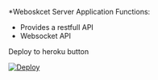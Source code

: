 
*Weboskcet Server Application
Functions:
- Provides a restfull API
- Websocket API


Deploy to heroku button


[![Deploy](https://www.herokucdn.com/deploy/button.svg)](https://heroku.com/deploy?template=https://github.com/Quisher/Grid/tree/dev/app/websocket)
